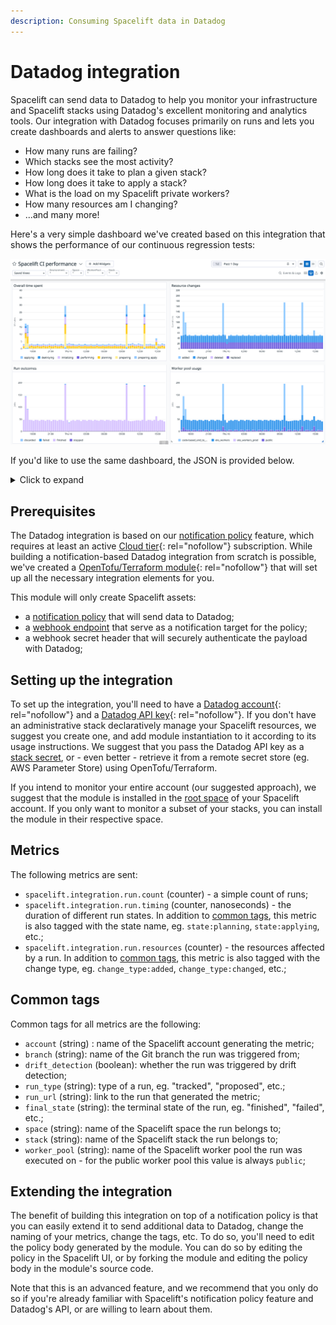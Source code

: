 ```yaml
---
description: Consuming Spacelift data in Datadog
---
```


# Datadog integration

Spacelift can send data to Datadog to help you monitor your infrastructure and Spacelift stacks using Datadog's excellent monitoring and analytics tools. Our integration with Datadog focuses primarily on runs and lets you create dashboards and alerts to answer questions like:

- How many runs are failing?
- Which stacks see the most activity?
- How long does it take to plan a given stack?
- How long does it take to apply a stack?
- What is the load on my Spacelift private workers?
- How many resources am I changing?
- ...and many more!

Here's a very simple dashboard we've created based on this integration that shows the performance of our continuous regression tests:

![Dashboard screenshot](../../assets/screenshots/datadog-screenshot.png)

If you'd like to use the same dashboard, the JSON is provided below.

<details> <!-- markdownlint-disable-line MD033 -->
<summary>Click to expand</summary> <!-- markdownlint-disable-line MD033 -->

{% raw %}

```json
{
  "title": "Spacelift CI performance",
  "description": "",
  "widgets": [
    {
      "id": 1204455947489370,
      "definition": {
        "title": "Overall time spent",
        "title_size": "16",
        "title_align": "left",
        "show_legend": true,
        "legend_layout": "auto",
        "legend_columns": ["avg", "min", "max", "value", "sum"],
        "type": "timeseries",
        "requests": [
          {
            "formulas": [{ "formula": "query1" }],
            "queries": [
              {
                "name": "query1",
                "data_source": "metrics",
                "query": "sum:spacelift.integration.run.timing{$Space AND $Stack AND $Environment AND $WorkerPool AND state NOT IN (queued,confirmed,unconfirmed)} by {state}"
              }
            ],
            "response_format": "timeseries",
            "style": {
              "palette": "dog_classic",
              "line_type": "solid",
              "line_width": "normal"
            },
            "display_type": "bars"
          }
        ]
      },
      "layout": { "x": 0, "y": 0, "width": 6, "height": 4 }
    },
    {
      "id": 4165236413630572,
      "definition": {
        "title": "Resource changes",
        "title_size": "16",
        "title_align": "left",
        "show_legend": true,
        "legend_layout": "auto",
        "legend_columns": ["avg", "min", "max", "value", "sum"],
        "type": "timeseries",
        "requests": [
          {
            "formulas": [{ "formula": "query1" }],
            "queries": [
              {
                "name": "query1",
                "data_source": "metrics",
                "query": "sum:spacelift.integration.run.resources{$Space,$Stack,$Environment,run_type:tracked} by {change_type}.as_count()"
              }
            ],
            "response_format": "timeseries",
            "style": {
              "palette": "dog_classic",
              "line_type": "solid",
              "line_width": "normal"
            },
            "display_type": "bars"
          }
        ]
      },
      "layout": { "x": 6, "y": 0, "width": 6, "height": 4 }
    },
    {
      "id": 7535326510979494,
      "definition": {
        "title": "Run outcomes",
        "title_size": "16",
        "title_align": "left",
        "show_legend": true,
        "legend_layout": "auto",
        "legend_columns": ["avg", "min", "max", "value", "sum"],
        "type": "timeseries",
        "requests": [
          {
            "formulas": [{ "formula": "query1" }],
            "queries": [
              {
                "name": "query1",
                "data_source": "metrics",
                "query": "sum:spacelift.integration.run.count{$Space,$Stack,$Environment} by {final_state}.as_count()"
              }
            ],
            "response_format": "timeseries",
            "style": {
              "palette": "dog_classic",
              "line_type": "solid",
              "line_width": "normal"
            },
            "display_type": "bars"
          }
        ]
      },
      "layout": { "x": 0, "y": 4, "width": 6, "height": 4 }
    },
    {
      "id": 3687311929209224,
      "definition": {
        "title": "Worker pool usage",
        "title_size": "16",
        "title_align": "left",
        "show_legend": true,
        "legend_layout": "auto",
        "legend_columns": ["avg", "min", "max", "value", "sum"],
        "type": "timeseries",
        "requests": [
          {
            "formulas": [{ "formula": "query1" }],
            "queries": [
              {
                "name": "query1",
                "data_source": "metrics",
                "query": "sum:spacelift.integration.run.count{$Environment,$Space} by {worker_pool}.as_count()"
              }
            ],
            "response_format": "timeseries",
            "style": {
              "palette": "dog_classic",
              "line_type": "solid",
              "line_width": "normal"
            },
            "display_type": "bars"
          }
        ]
      },
      "layout": { "x": 6, "y": 4, "width": 6, "height": 4 }
    },
    {
      "id": 3469740549844082,
      "definition": {
        "title": "Drift detection load",
        "title_size": "16",
        "title_align": "left",
        "show_legend": true,
        "legend_layout": "auto",
        "legend_columns": ["avg", "min", "max", "value", "sum"],
        "type": "timeseries",
        "requests": [
          {
            "formulas": [{ "formula": "query1" }],
            "queries": [
              {
                "name": "query1",
                "data_source": "metrics",
                "query": "sum:spacelift.integration.run.count{$Environment,$Space,$WorkerPool,$Stack} by {drift_detection}.as_count()"
              }
            ],
            "response_format": "timeseries",
            "style": {
              "palette": "dog_classic",
              "line_type": "solid",
              "line_width": "normal"
            },
            "display_type": "bars"
          }
        ]
      },
      "layout": { "x": 0, "y": 8, "width": 6, "height": 3 }
    },
    {
      "id": 2802853783337572,
      "definition": {
        "title": "Plan policy outcomes",
        "title_size": "16",
        "title_align": "left",
        "show_legend": true,
        "legend_layout": "auto",
        "legend_columns": ["avg", "min", "max", "value", "sum"],
        "type": "timeseries",
        "requests": [
          {
            "formulas": [{ "formula": "query1" }],
            "queries": [
              {
                "name": "query1",
                "data_source": "metrics",
                "query": "sum:spacelift.integration.run.policies{$Environment,$Space,$WorkerPool,$Stack,policy_type:plan} by {policy_outcome}"
              }
            ],
            "response_format": "timeseries",
            "style": {
              "palette": "dog_classic",
              "line_type": "solid",
              "line_width": "normal"
            },
            "display_type": "bars"
          }
        ]
      },
      "layout": { "x": 6, "y": 8, "width": 6, "height": 3 }
    }
  ],
  "template_variables": [
    {
      "name": "Environment",
      "prefix": "env",
      "available_values": ["preprod", "prod"],
      "default": "*"
    },
    {
      "name": "Space",
      "prefix": "space",
      "available_values": [],
      "default": "*"
    },
    {
      "name": "WorkerPool",
      "prefix": "worker_pool",
      "available_values": [],
      "default": "*"
    },
    {
      "name": "Stack",
      "prefix": "stack",
      "available_values": [],
      "default": "*"
    }
  ],
  "layout_type": "ordered",
  "notify_list": [],
  "reflow_type": "fixed",
  "tags": []
}
```

{% endraw %}

</details>

## Prerequisites

The Datadog integration is based on our [notification policy](../../concepts/policy/notification-policy.md) feature, which requires at least an active [Cloud tier](https://spacelift.io/pricing){: rel="nofollow"} subscription. While building a notification-based Datadog integration from scratch is possible, we've created a [OpenTofu/Terraform module](https://search.opentofu.org/module/spacelift-io/datadog/spacelift/latest){: rel="nofollow"} that will set up all the necessary integration elements for you.

This module will only create Spacelift assets:

- a [notification policy](../../concepts/policy/notification-policy.md) that will send data to Datadog;
- a [webhook endpoint](../webhooks.md) that serve as a notification target for the policy;
- a webhook secret header that will securely authenticate the payload with Datadog;

## Setting up the integration

To set up the integration, you'll need to have a [Datadog account](https://www.datadoghq.com/){: rel="nofollow"} and a [Datadog API key](https://docs.datadoghq.com/account_management/api-app-keys/#api-keys){: rel="nofollow"}. If you don't have an administrative stack declaratively manage your Spacelift resources, we suggest you create one, and add module instantiation to it according to its usage instructions. We suggest that you pass the Datadog API key as a [stack secret](../../concepts/configuration/environment.md#environment-variables), or - even better - retrieve it from a remote secret store (eg. AWS Parameter Store) using OpenTofu/Terraform.

If you intend to monitor your entire account (our suggested approach), we suggest that the module is installed in the [root space](../../concepts/spaces/access-control.md) of your Spacelift account. If you only want to monitor a subset of your stacks, you can install the module in their respective space.

## Metrics

The following metrics are sent:

- `spacelift.integration.run.count` (counter) - a simple count of runs;
- `spacelift.integration.run.timing` (counter, nanoseconds) - the duration of different run states. In addition to [common tags](#common-tags), this metric is also tagged with the state name, eg. `state:planning`, `state:applying`, etc.;
- `spacelift.integration.run.resources` (counter) - the resources affected by a run. In addition to [common tags](#common-tags), this metric is also tagged with the change type, eg. `change_type:added`, `change_type:changed`, etc.;

## Common tags

Common tags for all metrics are the following:

- `account` (string) : name of the Spacelift account generating the metric;
- `branch` (string): name of the Git branch the run was triggered from;
- `drift_detection` (boolean): whether the run was triggered by drift detection;
- `run_type` (string): type of a run, eg. "tracked", "proposed", etc.;
- `run_url` (string): link to the run that generated the metric;
- `final_state` (string): the terminal state of the run, eg. "finished", "failed", etc.;
- `space` (string): name of the Spacelift space the run belongs to;
- `stack` (string): name of the Spacelift stack the run belongs to;
- `worker_pool` (string): name of the Spacelift worker pool the run was executed on - for the public worker pool this value is always `public`;

## Extending the integration

The benefit of building this integration on top of a notification policy is that you can easily extend it to send additional data to Datadog, change the naming of your metrics, change the tags, etc. To do so, you'll need to edit the policy body generated by the module. You can do so by editing the policy in the Spacelift UI, or by forking the module and editing the policy body in the module's source code.

Note that this is an advanced feature, and we recommend that you only do so if you're already familiar with Spacelift's notification policy feature and Datadog's API, or are willing to learn about them.

